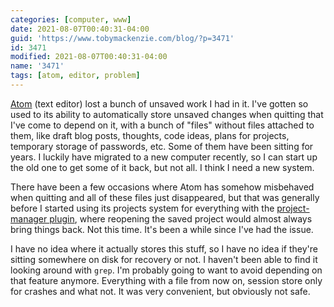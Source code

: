 ```yaml
---
categories: [computer, www]
date: 2021-08-07T00:40:31-04:00
guid: 'https://www.tobymackenzie.com/blog/?p=3471'
id: 3471
modified: 2021-08-07T00:40:31-04:00
name: '3471'
tags: [atom, editor, problem]
---
```


[Atom](https://atom.io/) (text editor) lost a bunch of unsaved work I had in it.<!--more-->  I've gotten so used to its ability to automatically store unsaved changes when quitting that I've come to depend on it, with a bunch of "files" without files attached to them, like draft blog posts, thoughts, code ideas, plans for projects, temporary storage of passwords, etc.  Some of them have been sitting for years.  I luckily have migrated to a new computer recently, so I can start up the old one to get some of it back, but not all.  I think I need a new system.

There have been a few occasions where Atom has somehow misbehaved when quitting and all of these files just disappeared, but that was generally before I started using its projects system for everything with the [project-manager plugin](https://atom.io/packages/project-manager), where reopening the saved project would almost always bring things back.  Not this time.  It's been a while since I've had the issue.

I have no idea where it actually stores this stuff, so I have no idea if they're sitting somewhere on disk for recovery or not.  I haven't been able to find it looking around with `grep`.  I'm probably going to want to avoid depending on that feature anymore.  Everything with a file from now on, session store only for crashes and what not.  It was very convenient, but obviously not safe.
